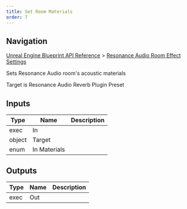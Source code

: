 ```yaml
---
title: Set Room Materials
order: 7
---
```

## Navigation

[Unreal Engine Blueprint API Reference](https://dev.epicgames.com/documentation/en-us/unreal-engine/BlueprintAPI) > [Resonance Audio Room Effect Settings](https://dev.epicgames.com/documentation/en-us/unreal-engine/BlueprintAPI/ResonanceAudioRoomEffectSettings)

Sets Resonance Audio room's acoustic materials

Target is Resonance Audio Reverb Plugin Preset

## Inputs

| Type | Name | Description |
| --- | --- | --- |
| exec | In |  |
| object | Target |  |
| enum | In Materials |  |

## Outputs

| Type | Name | Description |
| --- | --- | --- |
| exec | Out |  |
